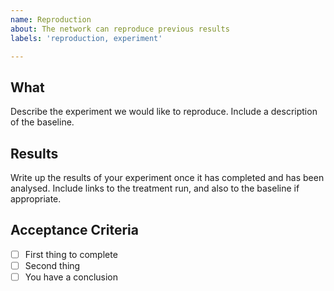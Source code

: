 ```yaml
---
name: Reproduction
about: The network can reproduce previous results
labels: 'reproduction, experiment'

---
```


## What

Describe the experiment we would like to reproduce. Include a description of
the baseline.

## Results

Write up the results of your experiment once it has completed and has been
analysed. Include links to the treatment run, and also to the baseline if
appropriate.

## Acceptance Criteria

- [ ] First thing to complete
- [ ] Second thing
- [ ] You have a conclusion
